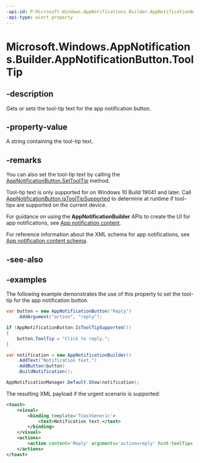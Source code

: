 ```yaml
---
-api-id: P:Microsoft.Windows.AppNotifications.Builder.AppNotificationButton.ToolTip
-api-type: winrt property
---
```


# Microsoft.Windows.AppNotifications.Builder.AppNotificationButton.ToolTip

<!--
public string ToolTip { get; set; }
-->


## -description

Gets or sets the tool-tip text for the app notification button.

## -property-value

A string containing the tool-tip text.

## -remarks

You can also set the tool-tip text by calling the [AppNotificationButton.SetToolTip](xref:Microsoft.Windows.AppNotifications.Builder.AppNotificationButton.SetToolTip(System.String)) method.

Tool-tip text is only supported for on Windows 10 Build 19041 and later. Call [AppNotificationButton.IsToolTipSupported](xref:Microsoft.Windows.AppNotifications.Builder.AppNotificationButton.IsToolTipSupported) to determine at runtime if tool-tips are supported on the current device.

For guidance on using the **AppNotificationBuilder** APIs to create the UI for app notifications, see [App notification content](/windows/apps/design/shell/tiles-and-notifications/adaptive-interactive-toasts).

For reference information about the XML schema for app notifications, see [App notification content schema](/windows/apps/design/shell/tiles-and-notifications/toast-schema).

## -see-also

## -examples

The following example demonstrates the use of this property to set the tool-tip for the app notification button.

```csharp
var button = new AppNotificationButton("Reply")
    .AddArgument("action", "reply");

if (AppNotificationButton.IsToolTipSupported())
{
    button.ToolTip = "Click to reply.";
}

var notification = new AppNotificationBuilder()
    .AddText("Notification text.")
    .AddButton(button)
    .BuildNotification();

AppNotificationManager.Default.Show(notification);
```

The resulting XML payload if the urgent scenario is supported:

```xml
<toast>
    <visual>
        <binding template='ToastGeneric'>
            <text>Notification text.</text>
        </binding>
    </visual>
    <actions>
        <action content='Reply' arguments='action=reply' hint-toolTip='Click to reply'/>
    </actions>
</toast>
```


